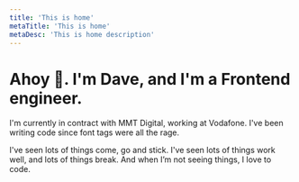 ```yaml
---
title: 'This is home'
metaTitle: 'This is home'
metaDesc: 'This is home description'
---
```


# Ahoy 👋. I'm Dave, and I'm a Frontend engineer.

I'm currently in contract with MMT Digital, working at Vodafone. I've been writing code since font tags were all the rage.

I've seen lots of things come, go and stick. I've seen lots of things work well, and lots of things break. And when I’m not seeing things, I love to code.
